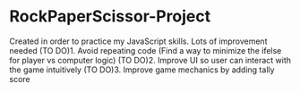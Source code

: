 # RockPaperScissor-Project
Created in order to practice my JavaScript skills. Lots of improvement needed
(TO DO)1. Avoid repeating code (Find a way to minimize the ifelse for player vs computer logic)
(TO DO)2. Improve UI so user can interact with the game intuitively
(TO DO)3. Improve game mechanics by adding tally score 
